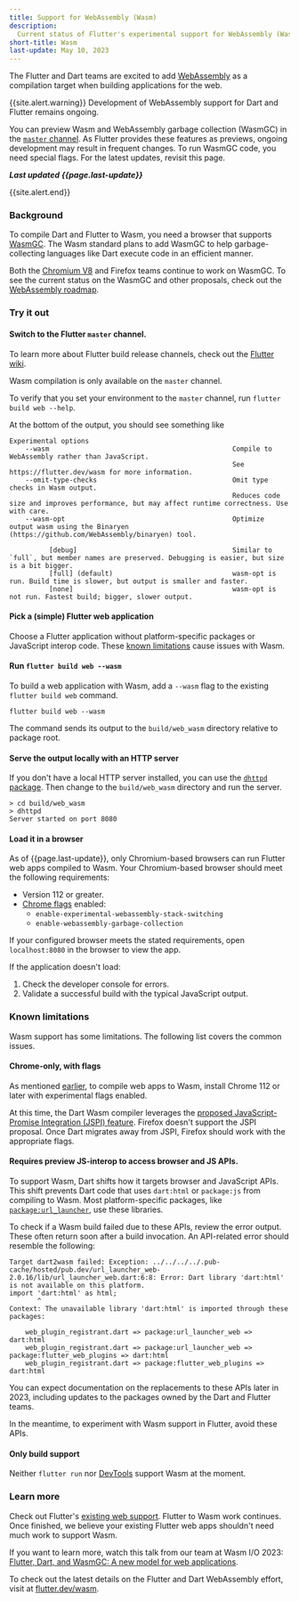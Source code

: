 ```yaml
---
title: Support for WebAssembly (Wasm)
description:
  Current status of Flutter's experimental support for WebAssembly (Wasm).
short-title: Wasm
last-update: May 10, 2023
---
```


The Flutter and Dart teams are excited to add
[WebAssembly](https://webassembly.org/) as a compilation target when building
applications for the web.

{{site.alert.warning}} Development of WebAssembly support for Dart and Flutter
remains ongoing.

You can preview Wasm and WebAssembly garbage collection (WasmGC) in the
[`master` channel](https://github.com/flutter/flutter/wiki/flutter-build-release-channels#master).
As Flutter provides these features as previews, ongoing development may result
in frequent changes. To run WasmGC code, you need special flags. For the latest
updates, revisit this page.

**_Last updated {{page.last-update}}_**

{{site.alert.end}}

### Background

To compile Dart and Flutter to Wasm, you need a browser that supports
[WasmGC](https://github.com/WebAssembly/gc/tree/main/proposals/gc). The Wasm
standard plans to add WasmGC to help garbage-collecting languages like Dart
execute code in an efficient manner.

Both the [Chromium V8](https://chromestatus.com/feature/6062715726462976) and
Firefox teams continue to work on WasmGC. To see the current status on the
WasmGC and other proposals, check out the
[WebAssembly roadmap](https://webassembly.org/roadmap/).

### Try it out

#### Switch to the Flutter `master` channel.

To learn more about Flutter build release channels, check out the
[Flutter wiki](https://github.com/flutter/flutter/wiki/Flutter-build-release-channels).

Wasm compilation is only available on the `master` channel.

To verify that you set your environment to the `master` channel, run
`flutter build web --help`.

At the bottom of the output, you should see something like

```console
Experimental options
    --wasm                                              Compile to WebAssembly rather than JavaScript.
                                                        See https://flutter.dev/wasm for more information.
    --omit-type-checks                                  Omit type checks in Wasm output.
                                                        Reduces code size and improves performance, but may affect runtime correctness. Use with care.
    --wasm-opt                                          Optimize output wasm using the Binaryen (https://github.com/WebAssembly/binaryen) tool.

          [debug]                                       Similar to `full`, but member names are preserved. Debugging is easier, but size is a bit bigger.
          [full] (default)                              wasm-opt is run. Build time is slower, but output is smaller and faster.
          [none]                                        wasm-opt is not run. Fastest build; bigger, slower output.
```

#### Pick a (simple) Flutter web application

Choose a Flutter application without platform-specific packages or JavaScript
interop code. These [known limitations](#known-limitations) cause issues with
Wasm.

#### Run `flutter build web --wasm`

To build a web application with Wasm, add a `--wasm` flag to the existing
`flutter build web` command.

```console
flutter build web --wasm
```

The command sends its output to the `build/web_wasm` directory relative to
package root.

#### Serve the output locally with an HTTP server

If you don't have a local HTTP server installed, you can use the
[`dhttpd` package](https://pub.dev/packages/dhttpd). Then change to the
`build/web_wasm` directory and run the server.

```terminal
> cd build/web_wasm
> dhttpd
Server started on port 8080
```

#### Load it in a browser

As of {{page.last-update}}, only Chromium-based browsers can run Flutter web
apps compiled to Wasm. Your Chromium-based browser should meet the following
requirements:

- Version 112 or greater.
- [Chrome flags](https://developer.chrome.com/docs/web-platform/chrome-flags/)
  enabled:
  - `enable-experimental-webassembly-stack-switching`
  - `enable-webassembly-garbage-collection`

If your configured browser meets the stated requirements, open
`localhost:8080` in the browser to view the app.

If the application doesn't load:

1. Check the developer console for errors.
1. Validate a successful build with the typical JavaScript output.

### Known limitations

Wasm support has some limitations. The following list covers the common issues.

#### Chrome-only, with flags

As mentioned [earlier](#load-it-an-a-browser), to compile web apps to Wasm,
install Chrome 112 or later with experimental flags enabled.

At this time, the Dart Wasm compiler leverages the
[proposed JavaScript-Promise Integration (JSPI) feature](https://github.com/WebAssembly/js-promise-integration/blob/main/proposals/js-promise-integration/Overview.md).
Firefox doesn't support the JSPI proposal. Once Dart migrates away from JSPI,
Firefox should work with the appropriate flags.

#### Requires preview JS-interop to access browser and JS APIs.

To support Wasm, Dart shifts how it targets browser and JavaScript APIs. This
shift prevents Dart code that uses `dart:html` or `package:js` from compiling to
Wasm. Most platform-specific packages, like
[`package:url_launcher`](https://pub.dev/packages/url_launcher), use these
libraries.

To check if a Wasm build failed due to these APIs, review the error output.
These often return soon after a build invocation. An API-related error should
resemble the following:

```console
Target dart2wasm failed: Exception: ../../../../.pub-cache/hosted/pub.dev/url_launcher_web-2.0.16/lib/url_launcher_web.dart:6:8: Error: Dart library 'dart:html' is not available on this platform.
import 'dart:html' as html;
       ^
Context: The unavailable library 'dart:html' is imported through these packages:

    web_plugin_registrant.dart => package:url_launcher_web => dart:html
    web_plugin_registrant.dart => package:url_launcher_web => package:flutter_web_plugins => dart:html
    web_plugin_registrant.dart => package:flutter_web_plugins => dart:html
```

You can expect documentation on the replacements to these APIs later in 2023,
including updates to the packages owned by the Dart and Flutter teams.

In the meantime, to experiment with Wasm support in Flutter, avoid these APIs.

#### Only build support

Neither `flutter run` nor [DevTools]({{site.main-url}}/tools/devtools) support
Wasm at the moment.

### Learn more

Check out Flutter's
[existing web support]({{site.main-url}}/multi-platform/web). Flutter to Wasm
work continues. Once finished, we believe your existing Flutter web apps
shouldn't need much work to support Wasm.

If you want to learn more, watch this talk from our team at Wasm I/O 2023:
[Flutter, Dart, and WasmGC: A new model for web applications](https://youtu.be/Nkjc9r0WDNo).

To check out the latest details on the Flutter and Dart WebAssembly effort,
visit at [flutter.dev/wasm]({{site.main-url}}/wasm).
